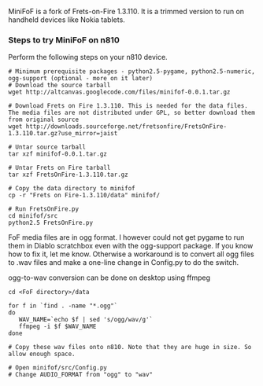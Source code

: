 MiniFoF is a fork of Frets-on-Fire 1.3.110. It is a trimmed version to run on handheld devices like Nokia tablets.


### Steps to try MiniFoF on n810 ###

Perform the following steps on your n810 device.

```
# Minimum prerequisite packages - python2.5-pygame, python2.5-numeric, ogg-support (optional - more on it later)
# Download the source tarball
wget http://altcanvas.googlecode.com/files/minifof-0.0.1.tar.gz

# Download Frets on Fire 1.3.110. This is needed for the data files. The media files are not distributed under GPL, so better download them from original source
wget http://downloads.sourceforge.net/fretsonfire/FretsOnFire-1.3.110.tar.gz?use_mirror=jaist

# Untar source tarball
tar xzf minifof-0.0.1.tar.gz

# Untar Frets on Fire tarball
tar xzf FretsOnFire-1.3.110.tar.gz

# Copy the data directory to minifof
cp -r "Frets on Fire-1.3.110/data" minifof/

# Run FretsOnFire.py
cd minifof/src
python2.5 FretsOnFire.py

```

FoF media files are in ogg format. I however could not get pygame to run them in Diablo scratchbox even with the ogg-support package. If you know how to fix it, let me know. Otherwise a workaround is to convert all ogg files to .wav files and make a one-line change in Config.py to do the switch.

ogg-to-wav conversion can be done on desktop using ffmpeg
```
cd <FoF directory>/data

for f in `find . -name "*.ogg"`
do
   WAV_NAME=`echo $f | sed 's/ogg/wav/g'`
   ffmpeg -i $f $WAV_NAME
done

# Copy these wav files onto n810. Note that they are huge in size. So allow enough space.

# Open minifof/src/Config.py
# Change AUDIO_FORMAT from "ogg" to "wav"
```